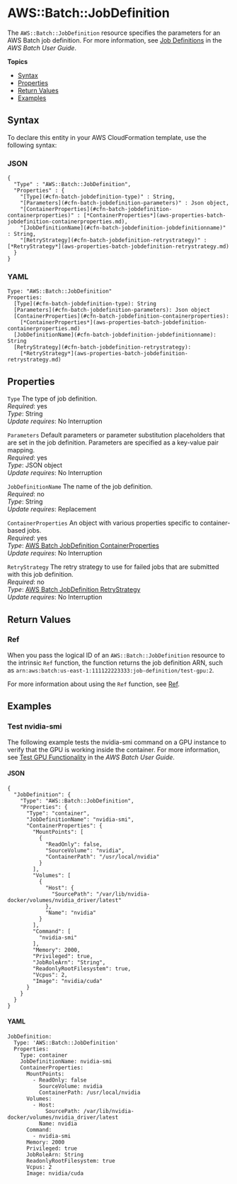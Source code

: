 # AWS::Batch::JobDefinition<a name="aws-resource-batch-jobdefinition"></a>

The `AWS::Batch::JobDefinition` resource specifies the parameters for an AWS Batch job definition\. For more information, see [Job Definitions](http://docs.aws.amazon.com/batch/latest/userguide/job_definitions.html) in the *AWS Batch User Guide*\. 

**Topics**
+ [Syntax](#aws-resource-batch-jobdefinition-syntax)
+ [Properties](#aws-resource-batch-jobdefinition-properties)
+ [Return Values](#aws-resource-batch-jobdefinition-returnvalues)
+ [Examples](#aws-resource-batch-jobdefinition-examples)

## Syntax<a name="aws-resource-batch-jobdefinition-syntax"></a>

To declare this entity in your AWS CloudFormation template, use the following syntax:

### JSON<a name="aws-resource-batch-jobdefinition-syntax.json"></a>

```
{
  "Type" : "AWS::Batch::JobDefinition",
  "Properties" : {
    "[Type](#cfn-batch-jobdefinition-type)" : String,
    "[Parameters](#cfn-batch-jobdefinition-parameters)" : Json object,
    "[ContainerProperties](#cfn-batch-jobdefinition-containerproperties)" : [*ContainerProperties*](aws-properties-batch-jobdefinition-containerproperties.md),
    "[JobDefinitionName](#cfn-batch-jobdefinition-jobdefinitionname)" : String,
    "[RetryStrategy](#cfn-batch-jobdefinition-retrystrategy)" : [*RetryStrategy*](aws-properties-batch-jobdefinition-retrystrategy.md)
  }
}
```

### YAML<a name="aws-resource-batch-jobdefinition-syntax.yaml"></a>

```
Type: "AWS::Batch::JobDefinition"
Properties:
  [Type](#cfn-batch-jobdefinition-type): String
  [Parameters](#cfn-batch-jobdefinition-parameters): Json object
  [ContainerProperties](#cfn-batch-jobdefinition-containerproperties): 
    [*ContainerProperties*](aws-properties-batch-jobdefinition-containerproperties.md)
  [JobDefinitionName](#cfn-batch-jobdefinition-jobdefinitionname): String
  [RetryStrategy](#cfn-batch-jobdefinition-retrystrategy): 
    [*RetryStrategy*](aws-properties-batch-jobdefinition-retrystrategy.md)
```

## Properties<a name="aws-resource-batch-jobdefinition-properties"></a>

`Type`  <a name="cfn-batch-jobdefinition-type"></a>
The type of job definition\.  
 *Required*: yes  
*Type*: String  
 *Update requires*: No Interruption 

`Parameters`  <a name="cfn-batch-jobdefinition-parameters"></a>
Default parameters or parameter substitution placeholders that are set in the job definition\. Parameters are specified as a key\-value pair mapping\.  
 *Required*: yes  
*Type*: JSON object  
 *Update requires*: No Interruption 

`JobDefinitionName`  <a name="cfn-batch-jobdefinition-jobdefinitionname"></a>
The name of the job definition\.  
 *Required*: no  
*Type*: String  
 *Update requires*: Replacement 

`ContainerProperties`  <a name="cfn-batch-jobdefinition-containerproperties"></a>
An object with various properties specific to container\-based jobs\.  
 *Required*: yes  
 *Type*: [AWS Batch JobDefinition ContainerProperties](aws-properties-batch-jobdefinition-containerproperties.md)  
 *Update requires*: No Interruption 

`RetryStrategy`  <a name="cfn-batch-jobdefinition-retrystrategy"></a>
The retry strategy to use for failed jobs that are submitted with this job definition\.  
 *Required*: no  
 *Type*: [AWS Batch JobDefinition RetryStrategy](aws-properties-batch-jobdefinition-retrystrategy.md)  
 *Update requires*: No Interruption 

## Return Values<a name="aws-resource-batch-jobdefinition-returnvalues"></a>

### Ref<a name="w3ab2c21c10d160c10b2"></a>

When you pass the logical ID of an `AWS::Batch::JobDefinition` resource to the intrinsic `Ref` function, the function returns the job definition ARN, such as `arn:aws:batch:us-east-1:111122223333:job-definition/test-gpu:2`\. 

For more information about using the `Ref` function, see [Ref](intrinsic-function-reference-ref.md)\.

## Examples<a name="aws-resource-batch-jobdefinition-examples"></a>

### Test nvidia\-smi<a name="aws-resource-batch-jobdefinition-example1"></a>

The following example tests the nvidia\-smi command on a GPU instance to verify that the GPU is working inside the container\. For more information, see [Test GPU Functionality](http://docs.aws.amazon.com/batch/latest/userguide/example-job-definitions.html#example-test-gpu) in the *AWS Batch User Guide*\.

#### JSON<a name="aws-resource-batch-jobdefinition-example1.json"></a>

```
{
  "JobDefinition": {
    "Type": "AWS::Batch::JobDefinition",
    "Properties": {
      "Type": "container",
      "JobDefinitionName": "nvidia-smi",
      "ContainerProperties": {
        "MountPoints": [
          {
            "ReadOnly": false,
            "SourceVolume": "nvidia",
            "ContainerPath": "/usr/local/nvidia"
          }
        ],
        "Volumes": [
          {
            "Host": {
              "SourcePath": "/var/lib/nvidia-docker/volumes/nvidia_driver/latest"
            },
            "Name": "nvidia"
          }
        ],
        "Command": [
          "nvidia-smi"
        ],
        "Memory": 2000,
        "Privileged": true,
        "JobRoleArn": "String",
        "ReadonlyRootFilesystem": true,
        "Vcpus": 2,
        "Image": "nvidia/cuda"
      }
    }
  }
}
```

#### YAML<a name="aws-resource-batch-jobdefinition-example1.yaml"></a>

```
JobDefinition:
  Type: 'AWS::Batch::JobDefinition'
  Properties:
    Type: container
    JobDefinitionName: nvidia-smi
    ContainerProperties:
      MountPoints:
        - ReadOnly: false
          SourceVolume: nvidia
          ContainerPath: /usr/local/nvidia
      Volumes:
        - Host:
            SourcePath: /var/lib/nvidia-docker/volumes/nvidia_driver/latest
          Name: nvidia
      Command:
        - nvidia-smi
      Memory: 2000
      Privileged: true
      JobRoleArn: String
      ReadonlyRootFilesystem: true
      Vcpus: 2
      Image: nvidia/cuda
```